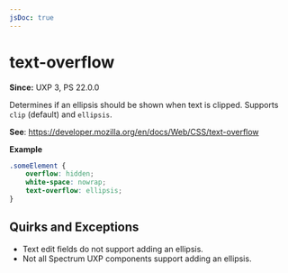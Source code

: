 ```yaml
---
jsDoc: true
---
```

# text-overflow

**Since:** UXP 3, PS 22.0.0

Determines if an ellipsis should be shown when text is clipped. Supports `clip` (default) and `ellipsis`.

**See**: https://developer.mozilla.org/en/docs/Web/CSS/text-overflow

**Example**

```css
.someElement {
    overflow: hidden;
    white-space: nowrap;
    text-overflow: ellipsis;
}
```

## Quirks and Exceptions

* Text edit fields do not support adding an ellipsis.
* Not all Spectrum UXP components support adding an ellipsis.
